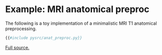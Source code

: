 # Example: MRI anatomical preproc

The following is a toy implementation of a minimalistic MRI T1 anatomical preprocessing.

```Python
{{#include pysrc/anat_preproc.py}}
```
[Full source.](pysrc/anat_preproc.py)